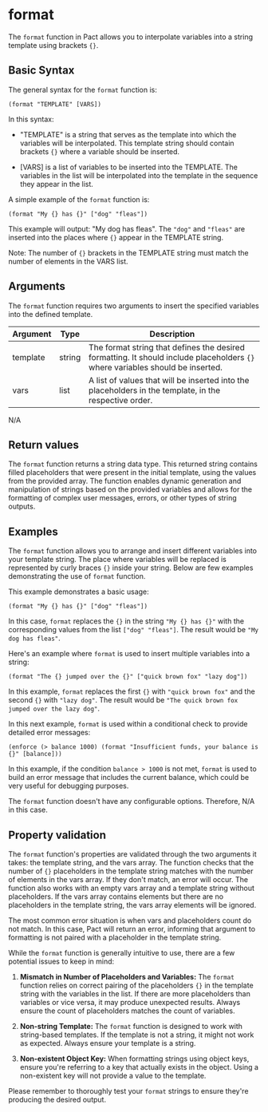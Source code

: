 # format

The `format` function in Pact allows you to interpolate variables into a string template using brackets `{}`.

## Basic Syntax

The general syntax for the `format` function is:

```pact
(format "TEMPLATE" [VARS])
```

In this syntax:

- "TEMPLATE" is a string that serves as the template into which the variables will be interpolated. This template string should contain brackets `{}` where a variable should be inserted. 

- [VARS] is a list of variables to be inserted into the TEMPLATE. The variables in the list will be interpolated into the template in the sequence they appear in the list.

A simple example of the `format` function is:
```pact
(format "My {} has {}" ["dog" "fleas"])
```
This example will output: "My dog has fleas". The `"dog"` and `"fleas"` are inserted into the places where `{}` appear in the TEMPLATE string.

Note: The number of `{}` brackets in the TEMPLATE string must match the number of elements in the VARS list.

## Arguments

The `format` function requires two arguments to insert the specified variables into the defined template.

| Argument | Type | Description |
| --- | --- | --- |
| template | string | The format string that defines the desired formatting. It should include placeholders `{}` where variables should be inserted. |
| vars | list | A list of values that will be inserted into the placeholders in the template, in the respective order.

N/A

## Return values

The `format` function returns a string data type. This returned string contains filled placeholders that were present in the initial template, using the values from the provided array. The function enables dynamic generation and manipulation of strings based on the provided variables and allows for the formatting of complex user messages, errors, or other types of string outputs.

## Examples

The `format` function allows you to arrange and insert different variables into your template string. The place where variables will be replaced is represented by curly braces `{}` inside your string. Below are few examples demonstrating the use of `format` function.

This example demonstrates a basic usage:

```pact
(format "My {} has {}" ["dog" "fleas"])
```
In this case, `format` replaces the `{}` in the string `"My {} has {}"` with the corresponding values from the list `["dog" "fleas"]`. The result would be `"My dog has fleas"`.

Here's an example where `format` is used to insert multiple variables into a string:

```pact
(format "The {} jumped over the {}" ["quick brown fox" "lazy dog"])
```
In this example, `format` replaces the first `{}` with `"quick brown fox"` and the second `{}` with `"lazy dog"`. The result would be `"The quick brown fox jumped over the lazy dog"`.


In this next example, `format` is used within a conditional check to provide detailed error messages:

```pact
(enforce (> balance 1000) (format "Insufficient funds, your balance is {}" [balance]))
```
In this example, if the condition `balance > 1000` is not met, `format` is used to build an error message that includes the current balance, which could be very useful for debugging purposes.

The `format` function doesn't have any configurable options. Therefore, N/A in this case.

## Property validation

The `format` function's properties are validated through the two arguments it takes: the template string, and the vars array. The function checks that the number of `{}` placeholders in the template string matches with the number of elements in the vars array. If they don't match, an error will occur. The function also works with an empty vars array and a template string without placeholders. If the vars array contains elements but there are no placeholders in the template string, the vars array elements will be ignored.

The most common error situation is when vars and placeholders count do not match. In this case, Pact will return an error, informing that argument to formatting is not paired with a placeholder in the template string.

While the `format` function is generally intuitive to use, there are a few potential issues to keep in mind:

1. **Mismatch in Number of Placeholders and Variables:** The `format` function relies on correct pairing of the placeholders `{}` in the template string with the variables in the list. If there are more placeholders than variables or vice versa, it may produce unexpected results. Always ensure the count of placeholders matches the count of variables.

2. **Non-string Template:** The `format` function is designed to work with string-based templates. If the template is not a string, it might not work as expected. Always ensure your template is a string.

3. **Non-existent Object Key:** When formatting strings using object keys, ensure you're referring to a key that actually exists in the object. Using a non-existent key will not provide a value to the template.

Please remember to thoroughly test your `format` strings to ensure they're producing the desired output.

